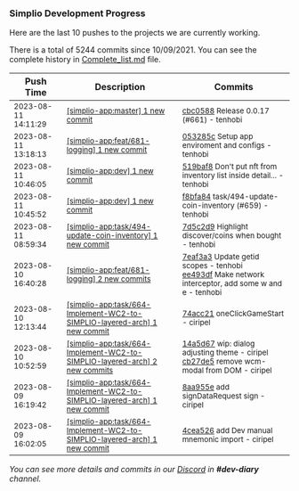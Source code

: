 
### Simplio Development Progress

Here are the last 10 pushes to the projects we are currently working.

There is a total of 5244 commits since 10/09/2021. You can see the complete history in
 [Complete_list.md](Complete_list.md) file.

| Push Time | Description | Commits |
| --- | --- | --- |
| <sub>2023-08-11 14:11:29</sub> | <sub>[[simplio-app:master] 1 new commit](https://github.com/SimplioOfficial/simplio-app/commit/cbc05882f658999ae9bc0adc65399820d77ddc25)</sub> | <sub>[cbc0588](https://github.com/SimplioOfficial/simplio-app/commit/cbc05882f658999ae9bc0adc65399820d77ddc25) Release 0.0.17 (#661) - tenhobi</sub> |
| <sub>2023-08-11 13:18:13</sub> | <sub>[[simplio-app:feat/681-logging] 1 new commit](https://github.com/SimplioOfficial/simplio-app/commit/053285c424b21f377722843a65bf489e3088d78d)</sub> | <sub>[053285c](https://github.com/SimplioOfficial/simplio-app/commit/053285c424b21f377722843a65bf489e3088d78d) Setup app enviroment and configs - tenhobi</sub> |
| <sub>2023-08-11 10:46:05</sub> | <sub>[[simplio-app:dev] 1 new commit](https://github.com/SimplioOfficial/simplio-app/commit/519baf8e83b02ba09a176ca658c03f2dd3f849ce)</sub> | <sub>[519baf8](https://github.com/SimplioOfficial/simplio-app/commit/519baf8e83b02ba09a176ca658c03f2dd3f849ce) Don't put nft from inventory list inside detail... - tenhobi</sub> |
| <sub>2023-08-11 10:45:52</sub> | <sub>[[simplio-app:dev] 1 new commit](https://github.com/SimplioOfficial/simplio-app/commit/f8bfa84dad535f191306db21f434032a210562bd)</sub> | <sub>[f8bfa84](https://github.com/SimplioOfficial/simplio-app/commit/f8bfa84dad535f191306db21f434032a210562bd) task/494-update-coin-inventory (#659) - tenhobi</sub> |
| <sub>2023-08-11 08:59:34</sub> | <sub>[[simplio-app:task/494-update-coin-inventory] 1 new commit](https://github.com/SimplioOfficial/simplio-app/commit/7d5c2d9f88c56123bae0893a05e8916398e02a6c)</sub> | <sub>[7d5c2d9](https://github.com/SimplioOfficial/simplio-app/commit/7d5c2d9f88c56123bae0893a05e8916398e02a6c) Highlight discover/coins when bought - tenhobi</sub> |
| <sub>2023-08-10 16:40:28</sub> | <sub>[[simplio-app:feat/681-logging] 2 new commits](https://github.com/SimplioOfficial/simplio-app/compare/a59aa4f30789...ee493dfd0572)</sub> | <sub>[7eaf3a3](https://github.com/SimplioOfficial/simplio-app/commit/7eaf3a3bd9323b0261e76bee69d49daa80852c63) Update getid scopes - tenhobi<br>[ee493df](https://github.com/SimplioOfficial/simplio-app/commit/ee493dfd0572a169fd6cc91da4a274ad34d4ae6d) Make network interceptor, add some w and e - tenhobi</sub> |
| <sub>2023-08-10 12:13:44</sub> | <sub>[[simplio-app:task/664-Implement-WC2-to-SIMPLIO-layered-arch] 1 new commit](https://github.com/SimplioOfficial/simplio-app/commit/74acc212d8eb5b61977b821c1be4570efe1b1e75)</sub> | <sub>[74acc21](https://github.com/SimplioOfficial/simplio-app/commit/74acc212d8eb5b61977b821c1be4570efe1b1e75) oneClickGameStart - ciripel</sub> |
| <sub>2023-08-10 10:52:59</sub> | <sub>[[simplio-app:task/664-Implement-WC2-to-SIMPLIO-layered-arch] 2 new commits](https://github.com/SimplioOfficial/simplio-app/compare/8aa955e36cd6...cb27de55b70b)</sub> | <sub>[14a5d67](https://github.com/SimplioOfficial/simplio-app/commit/14a5d67bc519d59d70b4fde129af7babdcd79914) wip: dialog adjusting theme - ciripel<br>[cb27de5](https://github.com/SimplioOfficial/simplio-app/commit/cb27de55b70b13d0331fe575ee9bee48165d33bc) remove wcm-modal from DOM - ciripel</sub> |
| <sub>2023-08-09 16:19:42</sub> | <sub>[[simplio-app:task/664-Implement-WC2-to-SIMPLIO-layered-arch] 1 new commit](https://github.com/SimplioOfficial/simplio-app/commit/8aa955e36cd617d5203b87768fe574379f3431be)</sub> | <sub>[8aa955e](https://github.com/SimplioOfficial/simplio-app/commit/8aa955e36cd617d5203b87768fe574379f3431be) add signDataRequest sign - ciripel</sub> |
| <sub>2023-08-09 16:02:05</sub> | <sub>[[simplio-app:task/664-Implement-WC2-to-SIMPLIO-layered-arch] 1 new commit](https://github.com/SimplioOfficial/simplio-app/commit/4cea5268976b3b79b09c3e7ae69f3fc6ea0849f7)</sub> | <sub>[4cea526](https://github.com/SimplioOfficial/simplio-app/commit/4cea5268976b3b79b09c3e7ae69f3fc6ea0849f7) add Dev manual mnemonic import - ciripel</sub> |

_You can see more details and commits in our [Discord](https://discord.gg/aKhjuwZmdP) in **#dev-diary** channel._
